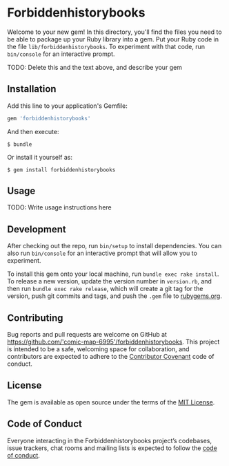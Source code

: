 # Forbiddenhistorybooks

Welcome to your new gem! In this directory, you'll find the files you need to be able to package up your Ruby library into a gem. Put your Ruby code in the file `lib/forbiddenhistorybooks`. To experiment with that code, run `bin/console` for an interactive prompt.

TODO: Delete this and the text above, and describe your gem

## Installation

Add this line to your application's Gemfile:

```ruby
gem 'forbiddenhistorybooks'
```

And then execute:

    $ bundle

Or install it yourself as:

    $ gem install forbiddenhistorybooks

## Usage

TODO: Write usage instructions here

## Development

After checking out the repo, run `bin/setup` to install dependencies. You can also run `bin/console` for an interactive prompt that will allow you to experiment.

To install this gem onto your local machine, run `bundle exec rake install`. To release a new version, update the version number in `version.rb`, and then run `bundle exec rake release`, which will create a git tag for the version, push git commits and tags, and push the `.gem` file to [rubygems.org](https://rubygems.org).

## Contributing

Bug reports and pull requests are welcome on GitHub at https://github.com/'comic-map-6995'/forbiddenhistorybooks. This project is intended to be a safe, welcoming space for collaboration, and contributors are expected to adhere to the [Contributor Covenant](http://contributor-covenant.org) code of conduct.

## License

The gem is available as open source under the terms of the [MIT License](https://opensource.org/licenses/MIT).

## Code of Conduct

Everyone interacting in the Forbiddenhistorybooks project’s codebases, issue trackers, chat rooms and mailing lists is expected to follow the [code of conduct](https://github.com/'comic-map-6995'/forbiddenhistorybooks/blob/master/CODE_OF_CONDUCT.md).
